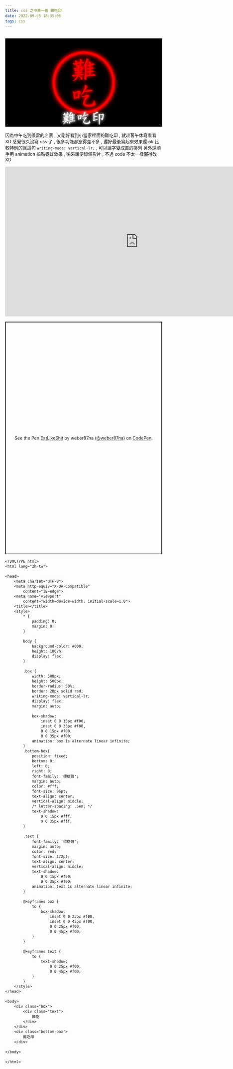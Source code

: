 ```yaml
---
title: css 之中華一番 難吃印
date: 2022-09-05 18:35:06
tags: css
---
```

&nbsp;
![難吃印](https://raw.githubusercontent.com/weber87na/flowers/master/eat_like_shit.png)
<!-- more -->
因為中午吃到很雷的店家 , 又剛好看到小當家裡面的難吃印 , 就趁著午休寫看看 XD
感覺很久沒寫 css 了 , 很多功能都忘得差不多 , 還好最後寫起來效果還 ok
比較特別的就這句 `writing-mode: vertical-lr;` , 可以讓字變成直的排列 
另外還順手用 animation 搞點霓虹效果 , 後來順便錄個影片 , 不過 code 不太一樣懶得改 XD

<iframe width="853" height="480" src="https://www.youtube.com/embed/b-oK70-n288" title="css 難吃印" frameborder="0" allow="accelerometer; autoplay; clipboard-write; encrypted-media; gyroscope; picture-in-picture" allowfullscreen></iframe>

<p class="codepen" data-height="745" data-default-tab="html,result" data-slug-hash="yLjVeNa" data-user="weber87na" style="height: 745px; box-sizing: border-box; display: flex; align-items: center; justify-content: center; border: 2px solid; margin: 1em 0; padding: 1em;">
  <span>See the Pen <a href="https://codepen.io/weber87na/pen/yLjVeNa">
  EatLikeShit</a> by weber87na (<a href="https://codepen.io/weber87na">@weber87na</a>)
  on <a href="https://codepen.io">CodePen</a>.</span>
</p>
<script async src="https://cpwebassets.codepen.io/assets/embed/ei.js"></script>

```
<!DOCTYPE html>
<html lang="zh-tw">

<head>
    <meta charset="UTF-8">
    <meta http-equiv="X-UA-Compatible"
        content="IE=edge">
    <meta name="viewport"
        content="width=device-width, initial-scale=1.0">
    <title></title>
    <style>
        * {
            padding: 0;
            margin: 0;
        }

        body {
            background-color: #000;
            height: 100vh;
            display: flex;
        }

        .box {
            width: 500px;
            height: 500px;
            border-radius: 50%;
            border: 20px solid red;
            writing-mode: vertical-lr;
            display: flex;
            margin: auto;

            box-shadow:
                inset 0 0 15px #f00,
                inset 0 0 35px #f00,
                0 0 15px #f00,
                0 0 35px #f00;
            animation: box 1s alternate linear infinite;
        }
        .bottom-box{
            position: fixed;
            bottom: 0;
            left: 0;
            right: 0;
            font-family: '標楷體';
            margin: auto;
            color: #fff;
            font-size: 96pt;
            text-align: center;
            vertical-align: middle;
            /* letter-spacing: .5em; */
            text-shadow:
                0 0 15px #fff,
                0 0 35px #fff;
        }

        .text {
            font-family: '標楷體';
            margin: auto;
            color: red;
            font-size: 172pt;
            text-align: center;
            vertical-align: middle;
            text-shadow:
                0 0 15px #f00,
                0 0 35px #f00;
            animation: text 1s alternate linear infinite;
        }

        @keyframes box {
            to {
                box-shadow:
                    inset 0 0 25px #f00,
                    inset 0 0 45px #f00,
                    0 0 25px #f00,
                    0 0 45px #f00;
            }
        }

        @keyframes text {
            to {
                text-shadow:
                    0 0 25px #f00,
                    0 0 45px #f00;
            }
        }
    </style>
</head>

<body>
    <div class="box">
        <div class="text">
            難吃
        </div>
    </div>
    <div class="bottom-box">
        難吃印
    </div>

</body>

</html>
```
